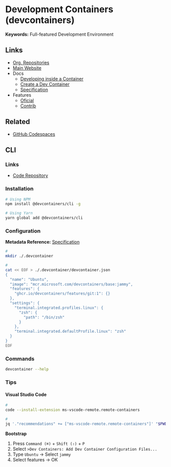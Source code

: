 # Development Containers (devcontainers)

**Keywords:** Full-featured Development Environment

<!--
> Remote: Install Local Extensions in 'Dev Container: <name>'
-->

## Links

- [Org. Repositories](https://github.com/devcontainers)
- [Main Website](https://containers.dev)
- Docs
  - [Developing inside a Container](https://code.visualstudio.com/docs/devcontainers/containers)
  - [Create a Dev Container](https://code.visualstudio.com/docs/devcontainers/create-dev-container)
  - [Specification](https://containers.dev/implementors/json_reference/)
- Features
  - [Oficial](https://github.com/devcontainers/features/tree/main/src)
  - [Contrib](https://github.com/devcontainers-contrib/features/tree/main/src)

## Related

- [GitHub Codespaces](/github/github-codespaces.md)

## CLI

### Links

- [Code Repository](https://github.com/devcontainers/cli)

### Installation

```sh
# Using NPM
npm install @devcontainers/cli -g

# Using Yarn
yarn global add @devcontainers/cli
```

### Configuration

**Metadata Reference:** [Specification](https://containers.dev/implementors/json_reference/)

```sh
#
mkdir ./.devcontainer

#
cat << EOF > ./.devcontainer/devcontainer.json
{
  "name": "Ubuntu",
  "image": "mcr.microsoft.com/devcontainers/base:jammy",
  "features": {
    "ghcr.io/devcontainers/features/git:1": {}
  },
  "settings": {
    "terminal.integrated.profiles.linux": {
      "zsh": {
        "path": "/bin/zsh"
      }
    },
    "terminal.integrated.defaultProfile.linux": "zsh"
  }
}
EOF
```

### Commands

```sh
devcontainer --help
```

<!-- ### Usage

```sh

``` -->

<!--
#
devcontainer build

#
devcontainer up

#
devcontainer features

#
devcontainer exec
-->

### Tips

#### Visual Studio Code

```sh
#
code --install-extension ms-vscode-remote.remote-containers

#
jq '."recommendations" += ["ms-vscode-remote.remote-containers"]' "$PWD"/.vscode/extensions.json | sponge "$PWD"/.vscode/extensions.json
```

**Bootstrap**

1. Press `Command (⌘)` + `Shift (⇧)` + `P`
2. Select `>Dev Containers: Add Dev Container Configuration Files...`
3. Type `Ubuntu` -> Select `jammy`
4. Select features -> OK
